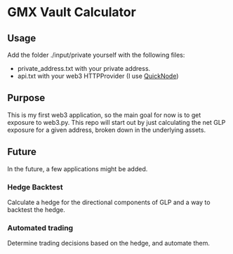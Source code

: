 # GMX Vault Calculator

## Usage

Add the folder ./input/private yourself with the following files:
- private_address.txt with your private address.
- api.txt with your web3 HTTPProvider (I use [QuickNode](https://www.quicknode.com/))

## Purpose

This is my first web3 application, so the main goal for now is to get exposure to web3.py.
This repo will start out by just calculating the net GLP exposure for a given address, broken down in the underlying assets.

## Future

In the future, a few applications might be added.

### Hedge Backtest

Calculate a hedge for the directional components of GLP and a way to backtest the hedge.


### Automated trading

Determine trading decisions based on the hedge, and automate them.
